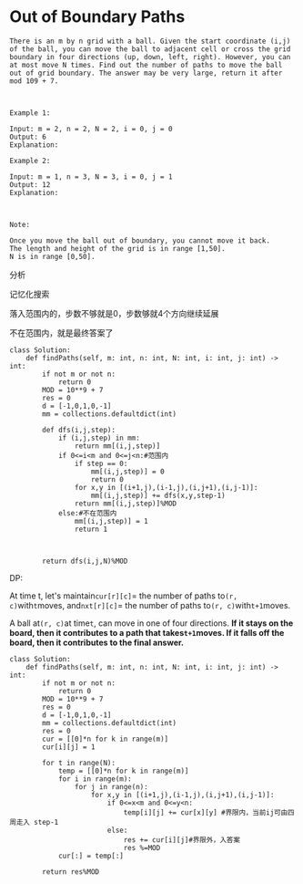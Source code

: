 # Out of Boundary Paths

```text
There is an m by n grid with a ball. Given the start coordinate (i,j) of the ball, you can move the ball to adjacent cell or cross the grid boundary in four directions (up, down, left, right). However, you can at most move N times. Find out the number of paths to move the ball out of grid boundary. The answer may be very large, return it after mod 109 + 7.



Example 1:

Input: m = 2, n = 2, N = 2, i = 0, j = 0
Output: 6
Explanation:

Example 2:

Input: m = 1, n = 3, N = 3, i = 0, j = 1
Output: 12
Explanation:



Note:

Once you move the ball out of boundary, you cannot move it back.
The length and height of the grid is in range [1,50].
N is in range [0,50].
```

分析

记忆化搜索

落入范围内的，步数不够就是0，步数够就4个方向继续延展

不在范围内，就是最终答案了

```text
class Solution:
    def findPaths(self, m: int, n: int, N: int, i: int, j: int) -> int:
        if not m or not n:
            return 0
        MOD = 10**9 + 7
        res = 0
        d = [-1,0,1,0,-1]
        mm = collections.defaultdict(int)

        def dfs(i,j,step):
            if (i,j,step) in mm:
                return mm[(i,j,step)]
            if 0<=i<m and 0<=j<n:#范围内
                if step == 0:
                    mm[(i,j,step)] = 0
                    return 0
                for x,y in [(i+1,j),(i-1,j),(i,j+1),(i,j-1)]:
                    mm[(i,j,step)] += dfs(x,y,step-1)
                return mm[(i,j,step)]%MOD
            else:#不在范围内
                mm[(i,j,step)] = 1
                return 1



        return dfs(i,j,N)%MOD
```

DP:

At time t, let's maintain`cur[r][c]`= the number of paths to`(r, c)`with`t`moves, and`nxt[r][c]`= the number of paths to`(r, c)`with`t+1`moves.

A ball at`(r, c)`at time`t`, can move in one of four directions. **If it stays on the board, then it contributes to a path that takes`t+1`moves. If it falls off the board, then it contributes to the final answer.**

```text
class Solution:
    def findPaths(self, m: int, n: int, N: int, i: int, j: int) -> int:
        if not m or not n:
            return 0
        MOD = 10**9 + 7
        res = 0
        d = [-1,0,1,0,-1]
        mm = collections.defaultdict(int)
        res = 0
        cur = [[0]*n for k in range(m)]
        cur[i][j] = 1

        for t in range(N):
            temp = [[0]*n for k in range(m)]
            for i in range(m):
                for j in range(n):
                    for x,y in [(i+1,j),(i-1,j),(i,j+1),(i,j-1)]:
                        if 0<=x<m and 0<=y<n:
                            temp[i][j] += cur[x][y] #界限内，当前ij可由四周走入 step-1
                        else:
                            res += cur[i][j]#界限外，入答案
                            res %=MOD
            cur[:] = temp[:]

        return res%MOD
```

